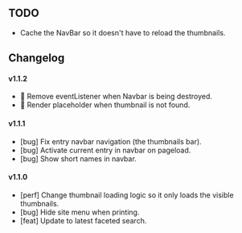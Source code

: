 ## TODO

- Cache the NavBar so it doesn't have to reload the thumbnails.

## Changelog

#### v1.1.2

- :bug: Remove eventListener when Navbar is being destroyed.
- :bug: Render placeholder when thumbnail is not found.

#### v1.1.1

- [bug] Fix entry navbar navigation (the thumbnails bar).
- [bug] Activate current entry in navbar on pageload.
- [bug] Show short names in navbar.

#### v1.1.0

- [perf] Change thumbnail loading logic so it only loads the visible thumbnails.
- [bug] Hide site menu when printing.
- [feat] Update to latest faceted search.


